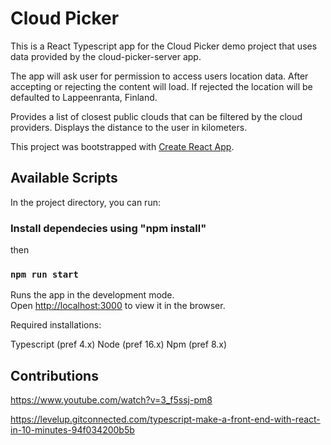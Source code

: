 # Cloud Picker

This is a React Typescript app for the Cloud Picker demo project that uses data provided by the cloud-picker-server app.

The app will ask user for permission to access users location data. After accepting or rejecting the content will load. If rejected the location will be defaulted to Lappeenranta, Finland.

Provides a list of closest public clouds that can be filtered by the cloud providers. Displays the distance to the user in kilometers.

This project was bootstrapped with [Create React App](https://github.com/facebook/create-react-app).

## Available Scripts

In the project directory, you can run:

### Install dependecies using "npm install"

then

### `npm run start`

Runs the app in the development mode.\
Open [http://localhost:3000](http://localhost:3000) to view it in the browser.

Required installations:

Typescript (pref 4.x) Node (pref 16.x) Npm (pref 8.x)

## Contributions
https://www.youtube.com/watch?v=3_f5ssj-pm8

https://levelup.gitconnected.com/typescript-make-a-front-end-with-react-in-10-minutes-94f034200b5b
